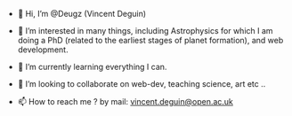 - 👋 Hi, I’m @Deugz (Vincent Deguin)

- 👀 I’m interested in many things, including Astrophysics for which I am doing a PhD (related to the earliest stages of planet formation), and web development.

- 🌱 I’m currently learning everything I can.

- 💞️ I’m looking to collaborate on web-dev, teaching science, art etc ..

- 📫 How to reach me ? by mail: vincent.deguin@open.ac.uk

<!---
Deugz/Deugz is a ✨ special ✨ repository because its `README.md` (this file) appears on your GitHub profile.
You can click the Preview link to take a look at your changes.
--->
